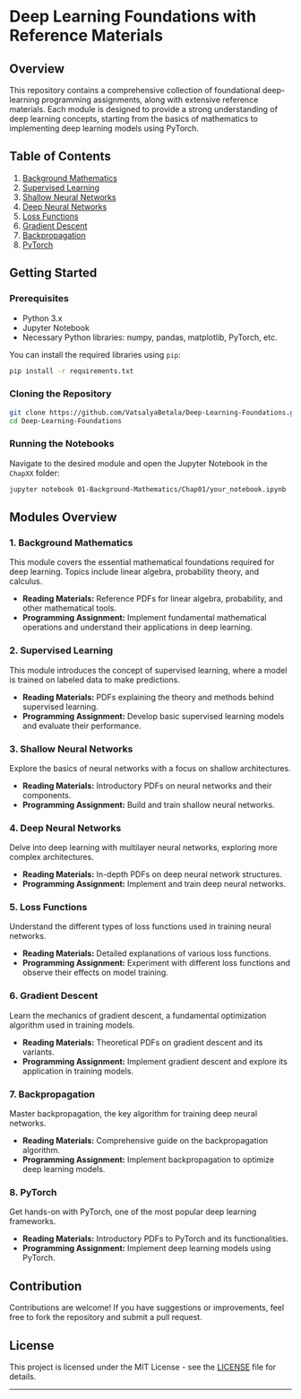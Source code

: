 # **Deep Learning Foundations with Reference Materials**

## **Overview**

This repository contains a comprehensive collection of foundational deep-learning programming assignments, along with extensive reference materials. Each module is designed to provide a strong understanding of deep learning concepts, starting from the basics of mathematics to implementing deep learning models using PyTorch.

## **Table of Contents**
1. [Background Mathematics](#background-mathematics)
2. [Supervised Learning](#supervised-learning)
3. [Shallow Neural Networks](#shallow-neural-networks)
4. [Deep Neural Networks](#deep-neural-networks)
5. [Loss Functions](#loss-functions)
6. [Gradient Descent](#gradient-descent)
7. [Backpropagation](#backpropagation)
8. [PyTorch](#pytorch)

## **Getting Started**

### **Prerequisites**
- Python 3.x
- Jupyter Notebook
- Necessary Python libraries: numpy, pandas, matplotlib, PyTorch, etc.

You can install the required libraries using `pip`:

```bash
pip install -r requirements.txt
```

### **Cloning the Repository**

```bash
git clone https://github.com/VatsalyaBetala/Deep-Learning-Foundations.git
cd Deep-Learning-Foundations
```

### **Running the Notebooks**

Navigate to the desired module and open the Jupyter Notebook in the `ChapXX` folder:

```bash
jupyter notebook 01-Background-Mathematics/Chap01/your_notebook.ipynb
```

## **Modules Overview**

### **1. Background Mathematics**
This module covers the essential mathematical foundations required for deep learning. Topics include linear algebra, probability theory, and calculus.

- **Reading Materials:** Reference PDFs for linear algebra, probability, and other mathematical tools.
- **Programming Assignment:** Implement fundamental mathematical operations and understand their applications in deep learning.

### **2. Supervised Learning**
This module introduces the concept of supervised learning, where a model is trained on labeled data to make predictions.

- **Reading Materials:** PDFs explaining the theory and methods behind supervised learning.
- **Programming Assignment:** Develop basic supervised learning models and evaluate their performance.

### **3. Shallow Neural Networks**
Explore the basics of neural networks with a focus on shallow architectures.

- **Reading Materials:** Introductory PDFs on neural networks and their components.
- **Programming Assignment:** Build and train shallow neural networks.

### **4. Deep Neural Networks**
Delve into deep learning with multilayer neural networks, exploring more complex architectures.

- **Reading Materials:** In-depth PDFs on deep neural network structures.
- **Programming Assignment:** Implement and train deep neural networks.

### **5. Loss Functions**
Understand the different types of loss functions used in training neural networks.

- **Reading Materials:** Detailed explanations of various loss functions.
- **Programming Assignment:** Experiment with different loss functions and observe their effects on model training.

### **6. Gradient Descent**
Learn the mechanics of gradient descent, a fundamental optimization algorithm used in training models.

- **Reading Materials:** Theoretical PDFs on gradient descent and its variants.
- **Programming Assignment:** Implement gradient descent and explore its application in training models.

### **7. Backpropagation**
Master backpropagation, the key algorithm for training deep neural networks.

- **Reading Materials:** Comprehensive guide on the backpropagation algorithm.
- **Programming Assignment:** Implement backpropagation to optimize deep learning models.

### **8. PyTorch**
Get hands-on with PyTorch, one of the most popular deep learning frameworks.

- **Reading Materials:** Introductory PDFs to PyTorch and its functionalities.
- **Programming Assignment:** Implement deep learning models using PyTorch.

## **Contribution**

Contributions are welcome! If you have suggestions or improvements, feel free to fork the repository and submit a pull request.

## **License**

This project is licensed under the MIT License - see the [LICENSE](LICENSE) file for details.

---

